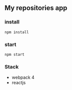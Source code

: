 ## My repositories app

### install

```
npm install
 ```


### start
``` 
npm start 
```

### Stack
- webpack 4
- reactjs

